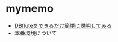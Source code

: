 # mymemo

* [DBfluteをできるだけ簡単に説明してみる](http://taktos.hatenablog.com/entry/2014/08/15/DBFlute%E3%82%92%E3%81%A7%E3%81%8D%E3%82%8B%E3%81%A0%E3%81%91%E7%B0%A1%E5%8D%98%E3%81%AB%E8%AA%AC%E6%98%8E%E3%81%97%E3%81%A6%E3%81%BF%E3%82%8B)
* 本番環境について
